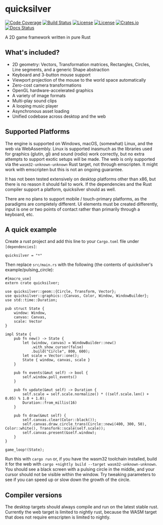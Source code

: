 # quicksilver

[![Code Coverage](https://codecov.io/gh/ryanisaacg/quicksilver/branch/master/graph/badge.svg)](https://codecov.io/gh/ryanisaacg/quicksilver)
[![Build Status](https://travis-ci.org/ryanisaacg/quicksilver.svg?branch=asset-rework)](https://travis-ci.org/ryanisaacg/quicksilver)
[![License](https://img.shields.io/badge/license-Apache-blue.svg)](https://github.com/ryanisaacg/quicksilver/blob/master/LICENSE)
[![License](https://img.shields.io/badge/license-MIT-blue.svg)](https://github.com/ryanisaacg/quicksilver/blob/master/LICENSE)
[![Crates.io](https://img.shields.io/crates/v/quicksilver.svg)](https://crates.io/crates/quicksilver)
[![Docs Status](https://docs.rs/quicksilver/badge.svg)](https://docs.rs/quicksilver)

A 2D game framework written in pure Rust

## What's included?

- 2D geometry: Vectors, Transformation matrices, Rectangles, Circles, Line segments, and a generic Shape abstraction
- Keyboard and 3-button mouse support
- Viewport projection of the mouse to the world space automatically
- Zero-cost camera transformations
- OpenGL hardware-accelerated graphics
- A variety of image formats
- Multi-play sound clips
- A looping music player
- Asynchronous asset loading
- Unified codebase across desktop and the web

## Supported Platforms

The engine is supported on Windows, macOS, (somewhat) Linux, and the web via WebAssembly. 
Linux is supported inasmuch as the libraries used for graphics (glutin, gl) and sound (rodio) work correctly, 
but no extra attempts to support exotic setups will be made. 
The web is only supported via the `wasm32-unknown-unknown` Rust target, not through emscripten.
It might work with emscripten but this is not an ongoing guarantee.

It has not been tested extensively on desktop platforms other than x86, but there is no reason it should fail to work. If the dependencies and the Rust compiler support a platform, quicksilver should as well.

There are no plans to support mobile / touch-primary platforms, as the paradigms are completely different. UI elements must be created differently, input is one or two points of contact rather than primarily through a keyboard, etc. 

## A quick example

Create a rust project and add this line to your `Cargo.toml` file under `[dependencies]`:

    quicksilver = "*"

Then replace `src/main.rs` with the following (the contents of quicksilver's example/pulsing_circle):


    #[macro_use]
    extern crate quicksilver;

    use quicksilver::geom::{Circle, Transform, Vector};
    use quicksilver::graphics::{Canvas, Color, Window, WindowBuilder};
    use std::time::Duration;

    pub struct State {
        window: Window,
        canvas: Canvas,
        scale: Vector
    }

    impl State {
        pub fn new() -> State {
            let (window, canvas) = WindowBuilder::new()
                .with_show_cursor(false)
                .build("Circle", 800, 600);
            let scale = Vector::one();
            State { window, canvas, scale }
        }

        pub fn events(&mut self) -> bool {
            self.window.poll_events()
        }

        pub fn update(&mut self) -> Duration {
            self.scale = self.scale.normalize() * ((self.scale.len() + 0.05) % 1.0 + 1.0);
            Duration::from_millis(16)
        }

        pub fn draw(&mut self) {
            self.canvas.clear(Color::black());
            self.canvas.draw_circle_trans(Circle::newi(400, 300, 50), Color::white(), Transform::scale(self.scale));
            self.canvas.present(&self.window);
        }
    }

    game_loop!(State);

Run this with `cargo run` or, if you have the wasm32 toolchain installed, build it for the web with `cargo +nightly build --target wasm32-unknown-unknown`. 
You should see a black screen with a pulsing circle in the middle, and your cursor should not be visible within the window. Try tweaking parameters to see if you can speed up or slow down the growth of the circle.

## Compiler versions

The desktop targets should always compile and run on the latest stable rust. 
Currently the web target is limited to nightly rust, because the WASM target that does not require emscripten is limited to nightly.

